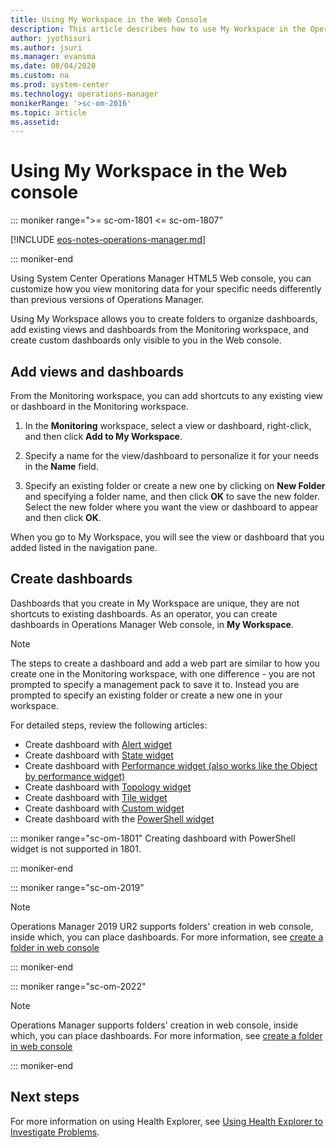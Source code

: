 ```yaml
---
title: Using My Workspace in the Web Console
description: This article describes how to use My Workspace in the Operations Manager Web console to create personalized views of operational data for your specific needs.
author: jyothisuri
ms.author: jsuri
ms.manager: evansma
ms.date: 08/04/2020
ms.custom: na
ms.prod: system-center
ms.technology: operations-manager
monikerRange: '>sc-om-2016'
ms.topic: article
ms.assetid:
---
```


# Using My Workspace in the Web console

::: moniker range=">= sc-om-1801 <= sc-om-1807"

[!INCLUDE [eos-notes-operations-manager.md](../includes/eos-notes-operations-manager.md)]

::: moniker-end

Using System Center Operations Manager HTML5 Web console, you can customize how you view monitoring data for your specific needs differently than previous versions of Operations Manager.  

Using My Workspace allows you to create folders to organize dashboards, add existing views and dashboards from the Monitoring workspace, and create custom dashboards only visible to you in the Web console.    

## Add views and dashboards

From the Monitoring workspace, you can add shortcuts to any existing view or dashboard in the Monitoring workspace.  

1. In the **Monitoring** workspace, select a view or dashboard, right-click, and then click **Add to My Workspace**.  

2. Specify a name for the view/dashboard to personalize it for your needs in the **Name** field.

3. Specify an existing folder or create a new one by clicking on **New Folder** and specifying a folder name, and then click **OK** to save the new folder.  Select the new folder where you want the view or dashboard to appear and then click **OK**.  

When you go to My Workspace, you will see the view or dashboard that you added listed in the navigation pane.  

## Create dashboards  

Dashboards that you create in My Workspace are unique, they are not shortcuts to existing dashboards. As an operator, you can create dashboards in Operations Manager Web console, in **My Workspace**.    

>[!NOTE]
>The steps to create a dashboard and add a web part are similar to how you create one in the Monitoring workspace, with one difference - you are not prompted to specify a management pack to save it to. Instead you are prompted to specify an existing folder or create a new one in your workspace.     

For detailed steps, review the following articles:

* Create dashboard with [Alert widget](manage-create-web-dashboard-alerts.md)
* Create dashboard with [State widget](manage-create-web-dashboard-state.md)
* Create dashboard with [Performance widget (also works like the Object by performance widget)](manage-create-web-dashboard-perf.md)  
* Create dashboard with [Topology widget](manage-create-web-dashboard-topology.md)
* Create dashboard with [Tile widget](manage-create-web-dashboard-tile.md)
* Create dashboard with [Custom widget](manage-create-web-dashboard-custom.md)
* Create dashboard with the [PowerShell widget](manage-create-web-dashboard-posh.md)


::: moniker range="sc-om-1801"
Creating dashboard with PowerShell widget is not supported in 1801.

::: moniker-end

::: moniker range="sc-om-2019"
>[!NOTE]
>Operations Manager 2019 UR2 supports folders' creation in web console, inside which, you can place dashboards. For more information, see [create a folder in web console](support-folders-monitoring-view-web-console.md)

::: moniker-end

::: moniker range="sc-om-2022"
>[!NOTE]
>Operations Manager supports folders' creation in web console, inside which, you can place dashboards. For more information, see [create a folder in web console](support-folders-monitoring-view-web-console.md)

::: moniker-end

## Next steps

For more information on using Health Explorer, see [Using Health Explorer to Investigate Problems](manage-health-using-healthexplorer.md).  
